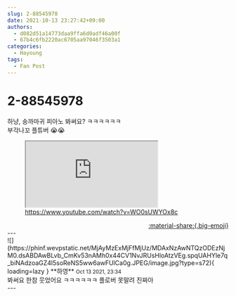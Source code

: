 ```yaml
---
slug: 2-88545978
date: 2021-10-13 23:27:42+09:00
authors:
  - d082d51a14773daa9ffa6d0adf46a00f
  - 67b4c6fb2220ac6705aa97046f3503a1
categories:
  - Hayoung
tags:
  - Fan Post
---
```


# 2-88545978

<div class="post-container" markdown="1">
<div class="content-container md-sidebar__scrollwrap" markdown="1">

하냥, 송까마귀 피아노 봐써요? ㅋㅋㅋㅋㅋㅋ <br>부각나꼬 플튜버 😭😭 

<figure class="snippet" markdown="1">
<iframe src="https://www.youtube.com/embed/WO0sUWYOx8c" title="What is this"></iframe>
<a href="https://www.youtube.com/watch?v=WO0sUWYOx8c">https://www.youtube.com/watch?v=WO0sUWYOx8c</a>
</figure>



</div>
</div>

<div style="text-align: right;" markdown="1">
<a href="https://weverse.io/fromis9/fanpost/2-88545978" style="text-align: right;">:material-share:{.big-emoji}</a>
</div>
---

<div class="comments-container md-sidebar__scrollwrap" markdown="1">
<div class="comment" markdown="1">
<div class='id-container' markdown="1">
![](https://phinf.wevpstatic.net/MjAyMzExMjFfMjUz/MDAxNzAwNTQzODEzNjM0.dsABDAwBLvb_CmKv53nAMh0x44CV1NvJRUsHloAtzVEg.spqUAHYle7q_biNAdzoaGZ4l5soReNS5ww6awFUlCa0g.JPEG/image.jpg?type=s72){ loading=lazy }
**<span class="artist">하영</span>** <small>Oct 13 2021, 23:34</small><br>
</div>
<div class='comment-body' markdown="1">
봐써요 한참 웃었어요 ㅋㅋㅋㅋㅋㅋ 플로버 못말려 진짜아 
</div>
</div>
</div>
---
